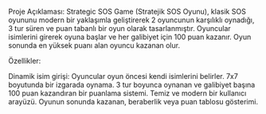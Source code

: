 Proje Açıklaması:
Strategic SOS Game (Stratejik SOS Oyunu), klasik SOS oyununu modern bir yaklaşımla geliştirerek 2 oyuncunun karşılıklı oynadığı, 3 tur süren ve puan tabanlı bir oyun olarak tasarlanmıştır. Oyuncular isimlerini girerek oyuna başlar ve her galibiyet için 100 puan kazanır. Oyun sonunda en yüksek puanı alan oyuncu kazanan olur.

Özellikler:

Dinamik isim girişi: Oyuncular oyun öncesi kendi isimlerini belirler.
7x7 boyutunda bir izgarada oynama.
3 tur boyunca oynanan ve galibiyet başına 100 puan kazandıran bir puanlama sistemi.
Temiz ve modern bir kullanıcı arayüzü.
Oyunun sonunda kazanan, beraberlik veya puan tablosu gösterimi.
